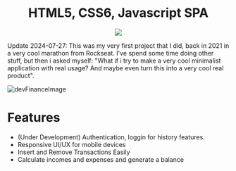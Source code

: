 <h1 align='center'>HTML5, CSS6, Javascript SPA</h1>
<p align='center'> <img src='https://github.com/rocketseat-education/maratona-discover-01/blob/main/.github/logo.svg'> </p>

Update 2024-07-27: 
This was my very first project that I did, back in 2021 in a very cool marathon from Rockseat. I've spend some time doing other stuff, but then i asked myself: "What if i try to make a very cool minimalist application with real usage? And maybe even turn this into a very cool real product".


![devFinanceImage](https://github.com/rocketseat-education/maratona-discover-01/blob/main/.github/devfinances.png)

# Features
- (Under Development) Authentication, loggin for history features.
- Responsive UI/UX for mobile devices
- Insert and Remove Transactions Easily
- Calculate incomes and expenses and generate a balance
